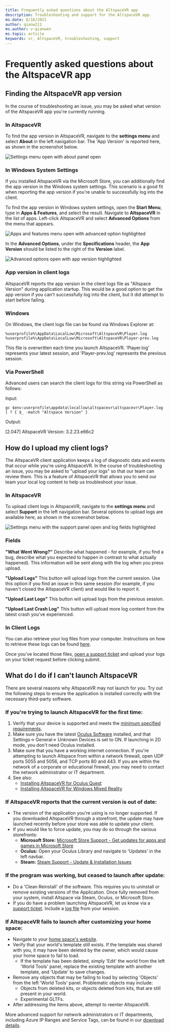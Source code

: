 ```yaml
---
title: Frequently asked questions about the AltspaceVR app
description: Troubleshooting and support for the AltspaceVR app.
ms.date: 8/16/2021
author: qianw211    
ms.author: v-qianwen
ms.topic: article
keywords: vr, AltspaceVR, troubleshooting, support
---
```


# Frequently asked questions about the AltspaceVR app

## Finding the AltspaceVR app version

In the course of troubleshooting an issue, you may be asked what version of the AltspaceVR app you're currently running.

### In AltspaceVR

To find the app version in AltspaceVR, navigate to the **settings menu** and select **About** in the left navigation bar. The 'App Version' is reported here, as shown in the screenshot below.

![Settings menu open with about panel open](images/app-version-img-01.png)

### In Windows System Settings

If you installed AltspaceVR via the Microsoft Store, you can additionally find the app version in the Windows system settings.  This scenario is a good fit when reporting the app version if you're unable to successfully log into the client.

To find the app version in Windows system settings, open the **Start Menu**, type in **Apps & Features**, and select the result. Navigate to **AltspaceVR** in the list of apps. Left-click AltspaceVR and select **Advanced Options** from the menu that appears.

![Apps and features menu open with advanced option highlighted](images/app-version-img-02.png)

In the **Advanced Options**, under the **Specifications** header, the **App Version** should be listed to the right of the **Version** label.

![Advanced options open with app version highlighted](images/app-version-img-03.png)

### App version in client logs

AltspaceVR reports the app version in the client logs file as "Altspace Version" during application startup. This would be a good option to get the app version if you can't successfully log into the client, but it did attempt to start before failing.

### Windows

On Windows, the client logs file can be found via Windows Explorer at:

```
%userprofile%\AppData\LocalLow\Microsoft\AltspaceVR\Player.log
%userprofile%\AppData\LocalLow\Microsoft\AltspaceVR\Player-prev.log
```

This file is overwritten each time you launch AltspaceVR. 'Player.log' represents your latest session, and 'Player-prev.log' represents the previous session.

### Via PowerShell

Advanced users can search the client logs for this string via PowerShell as follows:

Input:

```
gc $env:userprofile\appdata\locallow\altspacevr\altspacevr\Player.log | ? { $_ -match "Altspace Version" }
```

Output:

[2.047] AltspaceVR Version: 3.2.23.e66c2

## How do I upload my client logs?

The AltspaceVR client application keeps a log of diagnostic data and events that occur while you're using AltspaceVR. In the course of troubleshooting an issue, you may be asked to "upload your logs" so that our team can review them. This is a feature of AltspaceVR that allows you to send our team your local log content to help us troubleshoot your issue.

### In AltspaceVR

To upload client logs in AltspaceVR, navigate to the **settings menu** and select **Support** in the left navigation bar. Several options to upload logs are available here, as shown in the screenshot below.

![Settings menu with the support panel open and log fields highlighted](images/help-altvr-uploadlogs.png)

### Fields

**"What Went Wrong?"**
Describe what happened - for example, if you find a bug, describe what you expected to happen in contrast to what actually happened). This information will be sent along with the log when you press upload.

**"Upload Logs"**
This button will upload logs from the current session. Use this option if you find an issue in this same session (for example, if you haven't closed the AltspaceVR client) and would like to report it.

**"Upload Last Logs"**
This button will upload logs from the previous session.

**"Upload Last Crash Log"**
This button will upload more log content from the latest crash you've experienced.

### In Client Logs

You can also retrieve your log files from your computer. Instructions on how to retrieve these logs can be found [here](app-version-in-client-logs).


Once you've located those files, [open a support ticket](https://help.altvr.com/hc/en-us/requests/new) and upload your logs on your ticket request before clicking submit.

## What do I do if I can't launch AltspaceVR

There are several reasons why AltspaceVR may not launch for you. Try out the following steps to ensure the application is installed correctly with the necessary third-party software.

### If you're trying to launch AltspaceVR for the first time:

1. Verify that your device is supported and meets the [minimum specified requirements](../getting-started/system-requirements.md).
2. Make sure you have the latest [Oculus Software](https://www.oculus.com/setup) installed, and that Settings-> General-> Unknown Devices is set to ON. If launching in 2D mode, you don't need Oculus installed.
3. Make sure that you have a working internet connection. If you're attempting to launch Altspace from within a network firewall, open UDP ports 5055 and 5056, and TCP ports 80 and 443. If you are within the network of a corporate or educational firewall, you may need to contact the network administrator or IT department.
4. See also:
    * [Installing AltspaceVR for Oculus Quest](../getting-started/oculus-installation.md)
    * [Installing AltspaceVR for Windows Mixed Reality](../getting-started/wmr-installation.md)

### If AltspaceVR reports that the current version is out of date:

* The version of the application you're using is no longer supported. If you downloaded AltspaceVR through a storefront, the update may have launched recently before your store was able to update your client.
* If you would like to force update, you may do so through the various storefronts:
    * **Microsoft Store:** [Microsoft Store Support - Get updates for apps and games in Microsoft Store](https://support.microsoft.com/account-billing/get-updates-for-apps-and-games-in-microsoft-store-a1fe19c0-532d-ec47-7035-d1c5a1dd464f)
    * **Oculus:** Open your Oculus Library and navigate to 'Updates' in the left navbar.
    * **Steam:** [Steam Support - Update & Installation Issues](https://support.steampowered.com/kb_article.php?ref=2274-IFLV-5334)

### If the program was working, but ceased to launch after update:

* Do a 'Clean Reinstall' of the software. This requires you to uninstall or remove existing versions of the Application. Once fully removed from your system, install Altspace via Steam, Oculus, or Microsoft Store.
* If you do have a problem launching AltspaceVR, let us know via a [support ticket](https://help.altvr.com/hc/requests/new). Include a [log file](altspacevr-app-faq.md#how-do-i-upload-my-client-logs) from your session.

### If AltspaceVR fails to launch after customizing your home space:

* Navigate to your [home space's website](https://account.altvr.com/users/sign_in).
* Verify that your world's template still exists. If the template was shared with you, it may have been deleted by the owner, which would cause your home space to fail to load.
    * If the template has been deleted, simply 'Edit' the world from the left 'World Tools' panel, replace the existing template with another template, and 'Update' to save changes.
* Remove any objects that may be failing to load by selecting 'Objects' from the left 'World Tools' panel. Problematic objects may include:
    * Objects from deleted kits, or objects deleted from kits, that are still present in your world.
    * Experimental GLTFs.
* After addressing the items above, attempt to reenter AltspaceVR.

More advanced support for network administrators or IT departments, including Azure IP Ranges and Service Tags, can be found in our [download details](https://www.microsoft.com/en-us/download/details.aspx?id=56519).